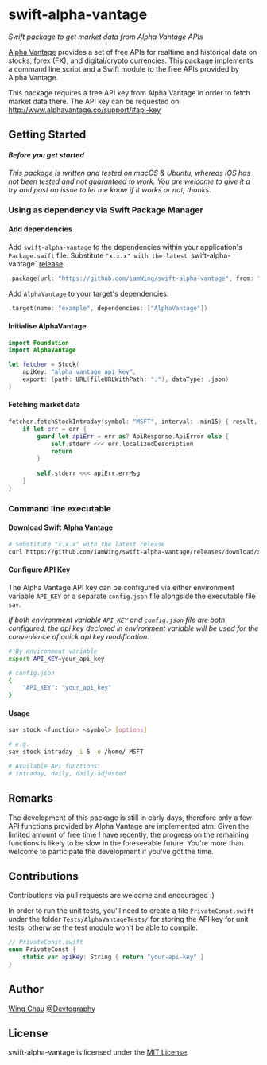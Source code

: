 # swift-alpha-vantage

_Swift package to get market data from Alpha Vantage APIs_

[Alpha Vantage] provides a set of free APIs for realtime and historical data on 
stocks, forex (FX), and digital/crypto currencies. This package implements a 
command line script and a Swift module to the free APIs provided by Alpha 
Vantage.

This package requires a free API key from Alpha Vantage in order to fetch 
market data there. The API key can be requested on 
http://www.alphavantage.co/support/#api-key

## Getting Started

#### _Before you get started_

_This package is written and tested on macOS & Ubuntu, whereas iOS has not been 
tested and not guaranteed to work. You are welcome to give it a try and post an 
issue to let me know if it works or not, thanks._

### Using as dependency via Swift Package Manager

#### Add dependencies

Add `swift-alpha-vantage` to the dependencies within your application's 
`Package.swift` file. Substitute `"x.x.x" with the latest `swift-alpha-vantage` 
[release].

```Swift
.package(url: "https://github.com/iamWing/swift-alpha-vantage", from: "x.x.x")
```

Add `AlphaVantage` to your target's dependencies:
```Swift
.target(name: "example", dependencies: ["AlphaVantage"])
```

#### Initialise AlphaVantage

```Swift
import Foundation
import AlphaVantage

let fetcher = Stock(
    apiKey: "alpha_vantage_api_key",
    export: (path: URL(fileURLWithPath: "."), dataType: .json)
)
```

#### Fetching market data

```Swift
fetcher.fetchStockIntraday(symbol: "MSFT", interval: .min15) { result, err in
    if let err = err {
        guard let apiErr = err as? ApiResponse.ApiError else {
            self.stderr <<< err.localizedDescription
            return
        }
        
        self.stderr <<< apiErr.errMsg
    }
}
```

### Command line executable

#### Download Swift Alpha Vantage

```sh
# Substitute "x.x.x" with the latest release
curl https://github.com/iamWing/swift-alpha-vantage/releases/download/x.x.x/sav -o sav
```

#### Configure API Key

The Alpha Vantage API key can be configured via either environment variable 
`API_KEY` or a separate `config.json` file alongside the executable file `sav`.

_If both environment variable `API_KEY` and `config.json` file are both 
configured, the api key declared in environment variable will be used for the 
convenience of quick api key modification._

```sh
# By environment variable
export API_KEY=your_api_key
```

```sh
# config.json
{
    "API_KEY": "your_api_key"
}
```

#### Usage

```sh
sav stock <function> <symbol> [options]

# e.g.
sav stock intraday -i 5 -o /home/ MSFT

# Available API functions:
# intraday, daily, daily-adjusted
```

## Remarks

The development of this package is still in early days, therefore only a few 
API functions provided by Alpha Vantage are implemented atm. Given the limited 
amount of free time I have recently, the progress on the remaining functions is 
likely to be slow in the foreseeable future. You're more than welcome to 
participate the development if you've got the time.

## Contributions

Contributions via pull requests are welcome and encouraged :)

In order to run the unit tests, you'll need to create a file 
`PrivateConst.swift` under the folder `Tests/AlphaVantageTests/` for storing 
the API key for unit tests, otherwise the test module won't be able to compile. 

```Swift
// PrivateConst.swift
enum PrivateConst {
    static var apiKey: String { return "your-api-key" }
}
```

## Author

[Wing Chau] [@Devtography]

## License

swift-alpha-vantage is licensed under the [MIT License](LICENSE).

[Alpha Vantage]: https://www.alphavantage.co
[release]: https://github.com/iamWing/swift-alpha-vantage/releases
[Wing Chau]: https://github.com/iamWing
[@Devtography]: https://github.com/Devtography
